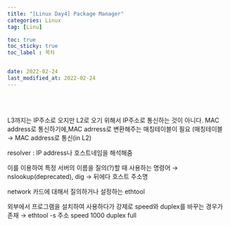 ```yaml
---
title: "[Linux Day4] Package Manager"
categories: Linux
tag: [Linu]

toc: true
toc_sticky: true
toc_label : 목차


date: 2022-02-24
last_modified_at: 2022-02-24
---
```

<br>
<br>

L3까지는 IP주소로 오지만 L2로 오기 위해서 IP주소로 통신하는 것이 아니다. MAC address로 통신하기에,MAC adrress로 변환해주는 매칭테이블이 필요
(매칭테이블 → MAC address로 통신(in L2)

 resolver : IP address나 호스트네임을 해석해줌

 이를 이용하여 특정 서버의 이름을 질의(?)할 때 사용하는 명령어
 → nslookup(deprecated), dig → 뒤에다 호스트 주소명

 network 카드에 대해서 질의하거나 설정하는 ethtool

 외부에서 프로그램을 설치하여 사용하다가 강제로 speed와 duplex를 바꾸는 경우가 존재 → ethtool -s 주소 speed 1000 duplex full
